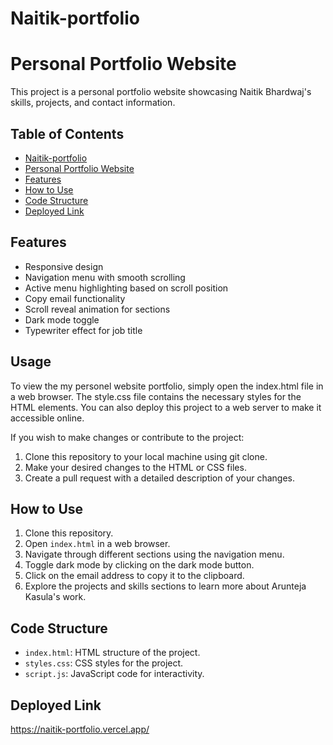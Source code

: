 # Naitik-portfolio
# Personal Portfolio Website

This project is a personal portfolio website showcasing Naitik Bhardwaj's skills, projects, and contact information.

## Table of Contents
- [Naitik-portfolio](#naitik-portfolio)
- [Personal Portfolio Website](#personal-portfolio-website)
- [Features](#features)
- [How to Use](#how-to-use)
- [Code Structure](#code-structure)
- [Deployed Link](#Deployed-Link)
  
## Features
- Responsive design
- Navigation menu with smooth scrolling
- Active menu highlighting based on scroll position
- Copy email functionality
- Scroll reveal animation for sections
- Dark mode toggle
- Typewriter effect for job title

## Usage 
 To view the my personel website portfolio, simply open the index.html file in a web browser. The style.css file contains the necessary styles for the HTML elements. You can also deploy this project to a web 
 server to make it accessible online.

If you wish to make changes or contribute to the project:
1. Clone this repository to your local machine using git clone.
2. Make your desired changes to the HTML or CSS files.
3. Create a pull request with a detailed description of your changes.

## How to Use

1. Clone this repository.
2. Open `index.html` in a web browser.
3. Navigate through different sections using the navigation menu.
4. Toggle dark mode by clicking on the dark mode button.
5. Click on the email address to copy it to the clipboard.
6. Explore the projects and skills sections to learn more about Arunteja Kasula's work.

## Code Structure

- `index.html`: HTML structure of the project.
- `styles.css`: CSS styles for the project.
- `script.js`: JavaScript code for interactivity.

## Deployed Link
https://naitik-portfolio.vercel.app/




